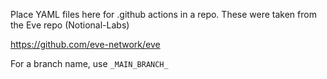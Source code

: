 Place YAML files here for .github actions in a repo.
These were taken from the Eve repo (Notional-Labs)

https://github.com/eve-network/eve


For a branch name, use `_MAIN_BRANCH_`